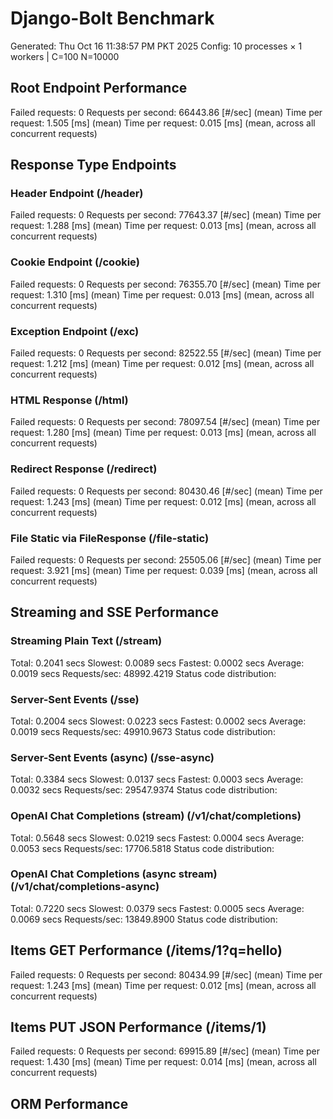 # Django-Bolt Benchmark
Generated: Thu Oct 16 11:38:57 PM PKT 2025
Config: 10 processes × 1 workers | C=100 N=10000

## Root Endpoint Performance
Failed requests:        0
Requests per second:    66443.86 [#/sec] (mean)
Time per request:       1.505 [ms] (mean)
Time per request:       0.015 [ms] (mean, across all concurrent requests)

## Response Type Endpoints
### Header Endpoint (/header)
Failed requests:        0
Requests per second:    77643.37 [#/sec] (mean)
Time per request:       1.288 [ms] (mean)
Time per request:       0.013 [ms] (mean, across all concurrent requests)
### Cookie Endpoint (/cookie)
Failed requests:        0
Requests per second:    76355.70 [#/sec] (mean)
Time per request:       1.310 [ms] (mean)
Time per request:       0.013 [ms] (mean, across all concurrent requests)
### Exception Endpoint (/exc)
Failed requests:        0
Requests per second:    82522.55 [#/sec] (mean)
Time per request:       1.212 [ms] (mean)
Time per request:       0.012 [ms] (mean, across all concurrent requests)
### HTML Response (/html)
Failed requests:        0
Requests per second:    78097.54 [#/sec] (mean)
Time per request:       1.280 [ms] (mean)
Time per request:       0.013 [ms] (mean, across all concurrent requests)
### Redirect Response (/redirect)
Failed requests:        0
Requests per second:    80430.46 [#/sec] (mean)
Time per request:       1.243 [ms] (mean)
Time per request:       0.012 [ms] (mean, across all concurrent requests)
### File Static via FileResponse (/file-static)
Failed requests:        0
Requests per second:    25505.06 [#/sec] (mean)
Time per request:       3.921 [ms] (mean)
Time per request:       0.039 [ms] (mean, across all concurrent requests)

## Streaming and SSE Performance
### Streaming Plain Text (/stream)
  Total:	0.2041 secs
  Slowest:	0.0089 secs
  Fastest:	0.0002 secs
  Average:	0.0019 secs
  Requests/sec:	48992.4219
Status code distribution:
### Server-Sent Events (/sse)
  Total:	0.2004 secs
  Slowest:	0.0223 secs
  Fastest:	0.0002 secs
  Average:	0.0019 secs
  Requests/sec:	49910.9673
Status code distribution:
### Server-Sent Events (async) (/sse-async)
  Total:	0.3384 secs
  Slowest:	0.0137 secs
  Fastest:	0.0003 secs
  Average:	0.0032 secs
  Requests/sec:	29547.9374
Status code distribution:
### OpenAI Chat Completions (stream) (/v1/chat/completions)
  Total:	0.5648 secs
  Slowest:	0.0219 secs
  Fastest:	0.0004 secs
  Average:	0.0053 secs
  Requests/sec:	17706.5818
Status code distribution:
### OpenAI Chat Completions (async stream) (/v1/chat/completions-async)
  Total:	0.7220 secs
  Slowest:	0.0379 secs
  Fastest:	0.0005 secs
  Average:	0.0069 secs
  Requests/sec:	13849.8900
Status code distribution:

## Items GET Performance (/items/1?q=hello)
Failed requests:        0
Requests per second:    80434.99 [#/sec] (mean)
Time per request:       1.243 [ms] (mean)
Time per request:       0.012 [ms] (mean, across all concurrent requests)

## Items PUT JSON Performance (/items/1)
Failed requests:        0
Requests per second:    69915.89 [#/sec] (mean)
Time per request:       1.430 [ms] (mean)
Time per request:       0.014 [ms] (mean, across all concurrent requests)

## ORM Performance
